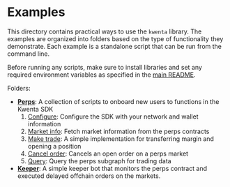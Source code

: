 # Examples

This directory contains practical ways to use the `kwenta` library. The examples are organized into folders based on the type of functionality they demonstrate. Each example is a standalone script that can be run from the command line.

Before running any scripts, make sure to install libraries and set any required environment variables as specified in the [main README](../README.md#development).

Folders:
- [**Perps**](./perps): A collection of scripts to onboard new users to functions in the Kwenta SDK
  1. [Configure](./perps/01_configure.py): Configure the SDK with your network and wallet information
  2. [Market info](./perps/02_market_info.py): Fetch market information from the perps contracts
  3. [Make trade](./perps/03_make_trade.py): A simple implementation for transferring margin and opening a position
  4. [Cancel order]((./perps/04_cancel_order.py)): Cancels an open order on a perps market
  5. [Query](./perps/05_queries.py): Query the perps subgraph for trading data
- [**Keeper**](./keeper/order_keeper.py): A simple keeper bot that monitors the perps contract and executed delayed offchain orders on the markets.
